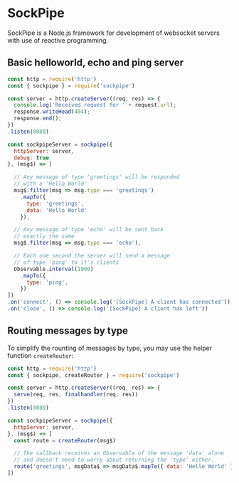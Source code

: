 # SockPipe

SockPipe is a Node.js framework for development of websocket servers with use
of reactive programming.

## Basic helloworld, echo and ping server

```js
const http = require('http')
const { sockpipe } = require('sockpipe')

const server = http.createServer((req, res) => {
  console.log('Received request for ' + request.url);
  response.writeHead(404);
  response.end();
})
.listen(8080)

const sockpipeServer = sockpipe({
  httpServer: server,
  debug: true
}, (msg$) => [

  // Any message of type 'greetings' will be responded
  // with a 'Hello World'
  msg$.filter(msg => msg.type === 'greetings')
    .mapTo({
      type: 'greetings',
      data: 'Hello World'
    }),

  // Any message of type 'echo' will be sent back
  // exactly the same
  msg$.filter(msg => msg.type === 'echo'),

  // Each one second the server will send a message
  // of type 'ping' to it's clients
  Observable.interval(1000)
    .mapTo({
      type: 'ping',
    })
])
.on('connect', () => console.log('[SockPipe] A client has connected'))
.on('close', () => console.log('[SockPipe] A client has left'))
```

## Routing messages by type

To simplify the rounting of messages by type, you may use the helper function
`createRouter`:

```js
const http = require('http')
const { sockpipe, createRouter } = require('sockpipe')

const server = http.createServer((req, res) => {
  serve(req, res, finalhandler(req, res))
})
.listen(8080)

const sockpipeServer = sockpipe({
  httpServer: server,
}, (msg$) => [
  const route = createRouter(msg$)

  // The callback receives an Observable of the message 'data' alone
  // and doesn't need to worry about returning the 'type' either.
  route('greetings', msgData$ => msgData$.mapTo({ data: 'Hello World' }))
])
```
